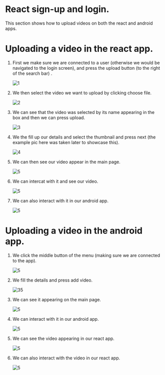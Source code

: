 # React sign-up and login.
This section shows how to upload videos on both the react and android apps.

# Uploading a video in the react app.

1. First we make sure we are connected to a user (otherwise we would be navigated to the login screen), and press the upload button (to the right of the search bar) .  

   ![1](../pics/20.jpg)

2. We then select the video we want to upload by clicking choose file.  

   ![2](../pics/28.jpg)

3. We can see that the video was selected by its name appearing in the box and then we can press upload.

   ![3](../pics/29.jpg)

4. We the fill up our details and select the thumbnail and press next (the example pic here was taken later to showcase this).

   ![4](../pics/39.jpg)

5. We can then see our video appear in the main page.  

   ![5](../pics/30.jpg)

6. We can intercat with it and see our video.  

   ![5](../pics/31.jpg)

7. We can also interact with it in our android app.  

   ![5](../pics/37.jpg)

# Uploading a video in the android app.

1. We click the middle button of the menu (making sure we are connected to the app).  

   ![5](../pics/33.jpg)

2. We fill the details and press add video.  

   ![35](../pics/35.jpg)

3. We can see it appearing on the main page.  

   ![5](../pics/36.jpg)

4. We can interact with it in our android app.  

   ![5](../pics/38.jpg)

5. We can see the video appearing in our react app.  

   ![5](../pics/27.jpg)

6. We can also interact with the video in our react app.  

   ![5](../pics/32.jpg)


